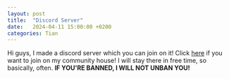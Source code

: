 ```yaml
---
layout: post
title:  "Discord Server"
date:   2024-04-11 15:00:00 +0200
categories: Tian
---
```

Hi guys, I made a discord server which you can join on it!
Click [here](https://discord.gg/DEtjG9HY) if you want to join on my community house!
I will stay there in free time, so basically, often.
**IF YOU'RE BANNED, I WILL NOT UNBAN YOU!**